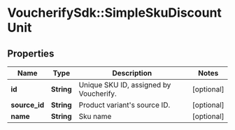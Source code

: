 # VoucherifySdk::SimpleSkuDiscountUnit

## Properties

| Name | Type | Description | Notes |
| ---- | ---- | ----------- | ----- |
| **id** | **String** | Unique SKU ID, assigned by Voucherify. | [optional] |
| **source_id** | **String** | Product variant&#39;s source ID. | [optional] |
| **name** | **String** | Sku name | [optional] |

